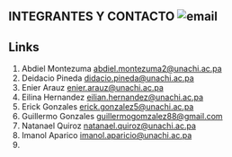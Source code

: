 ## INTEGRANTES Y CONTACTO <a href=""></a><img src="https://img.icons8.com/color/32/000000/gmail.png" alt="email">

## Links

1. Abdiel Montezuma abdiel.montezuma2@unachi.ac.pa
2. Deidacio Pineda didacio.pineda@unachi.ac.pa
3. Enier Arauz enier.arauz@unachi.ac.pa
4. Eilina Hernandez eilian.hernandez@unachi.ac.pa
5. Erick Gonzales erick.gonzalez5@unachi.ac.pa
6. Guillermo Gonzales guillermogomzalez88@gmail.com
7. Natanael Quiroz natanael.quiroz@unachi.ac.pa
8. Imanol Aparico imanol.aparicio@unachi.ac.pa
9. 
